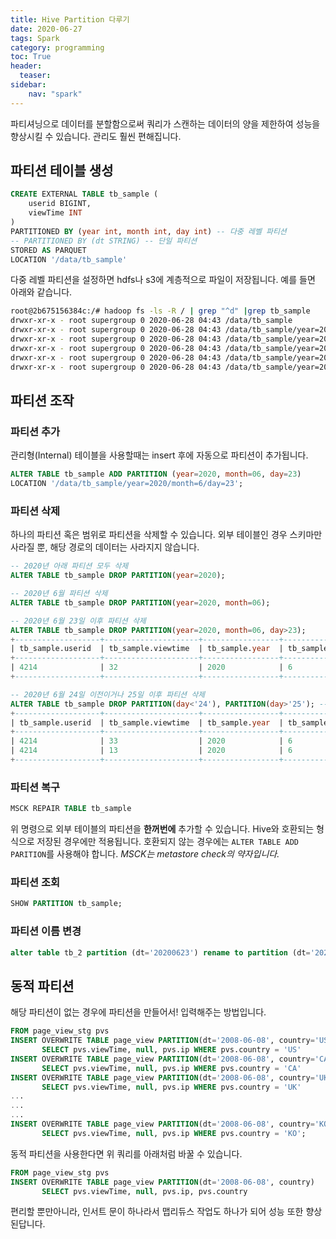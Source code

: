 ```yaml
---
title: Hive Partition 다루기
date: 2020-06-27
tags: Spark
category: programming
toc: True
header:
  teaser: 
sidebar:
    nav: "spark"
---
```


파티셔닝으로 데이터를 분할함으로써 쿼리가 스캔하는 데이터의 양을 제한하여 성능을 향상시킬 수 있습니다. 관리도 훨씬 편해집니다.

## 파티션 테이블 생성

```sql
CREATE EXTERNAL TABLE tb_sample (
    userid BIGINT,
    viewTime INT
)
PARTITIONED BY (year int, month int, day int) -- 다중 레벨 파티션
-- PARTITIONED BY (dt STRING) -- 단일 파티션
STORED AS PARQUET
LOCATION '/data/tb_sample'
```

다중 레벨 파티션을 설정하면 hdfs나 s3에 계층적으로 파일이 저장됩니다. 예를 들면 아래와 같습니다.

```sh
root@2b675156384c:/# hadoop fs -ls -R / | grep "^d" |grep tb_sample
drwxr-xr-x - root supergroup 0 2020-06-28 04:43 /data/tb_sample
drwxr-xr-x - root supergroup 0 2020-06-28 04:43 /data/tb_sample/year=2020
drwxr-xr-x - root supergroup 0 2020-06-28 04:43 /data/tb_sample/year=2020/month=6
drwxr-xr-x - root supergroup 0 2020-06-28 04:43 /data/tb_sample/year=2020/month=6/day=23
drwxr-xr-x - root supergroup 0 2020-06-28 04:43 /data/tb_sample/year=2020/month=6/day=24
drwxr-xr-x - root supergroup 0 2020-06-28 04:43 /data/tb_sample/year=2020/month=6/day=25
```

## 파티션 조작

### 파티션 추가

관리형(Internal) 테이블을 사용할때는 insert 후에 자동으로 파티션이 추가됩니다.

```sql
ALTER TABLE tb_sample ADD PARTITION (year=2020, month=06, day=23)
LOCATION '/data/tb_sample/year=2020/month=6/day=23';
```

### 파티션 삭제

하나의 파티션 혹은 범위로 파티션을 삭제할 수 있습니다. 외부 테이블인 경우 스키마만 사라질 뿐, 해당 경로의 데이터는 사라지지 않습니다.

```sql
-- 2020년 아래 파티션 모두 삭제
ALTER TABLE tb_sample DROP PARTITION(year=2020);

-- 2020년 6월 파티션 삭제
ALTER TABLE tb_sample DROP PARTITION(year=2020, month=06);

-- 2020년 6월 23일 이후 파티션 삭제
ALTER TABLE tb_sample DROP PARTITION(year=2020, month=06, day>23);
+-------------------+---------------------+-----------------+------------------+----------------+
| tb_sample.userid  | tb_sample.viewtime  | tb_sample.year  | tb_sample.month  | tb_sample.day  |
+-------------------+---------------------+-----------------+------------------+----------------+
| 4214              | 32                  | 2020            | 6                | 23             |
+-------------------+---------------------+-----------------+------------------+----------------+

-- 2020년 6월 24일 이전이거나 25일 이후 파티션 삭제
ALTER TABLE tb_sample DROP PARTITION(day<'24'), PARTITION(day>'25'); -- and 아니고 or 조건으로 적용됨
+-------------------+---------------------+-----------------+------------------+----------------+
| tb_sample.userid  | tb_sample.viewtime  | tb_sample.year  | tb_sample.month  | tb_sample.day  |
+-------------------+---------------------+-----------------+------------------+----------------+
| 4214              | 33                  | 2020            | 6                | 24             |
| 4214              | 13                  | 2020            | 6                | 25             |
+-------------------+---------------------+-----------------+------------------+----------------+
```

### 파티션 복구

```sql
MSCK REPAIR TABLE tb_sample
```

위 명령으로 외부 테이블의 파티션을 **한꺼번에** 추가할 수 있습니다.
Hive와 호환되는 형식으로 저장된 경우에만 적용됩니다. 호환되지 않는 경우에는 `ALTER TABLE ADD PARITION`를 사용해야 합니다. *MSCK는 metastore check의 약자입니다.*  

### 파티션 조회

```sql
SHOW PARTITION tb_sample;
```

### 파티션 이름 변경

```sql
alter table tb_2 partition (dt='20200623') rename to partition (dt='20210623')
```

## 동적 파티션

해당 파티션이 없는 경우에 파티션을 만들어서! 입력해주는 방법입니다.

```sql
FROM page_view_stg pvs
INSERT OVERWRITE TABLE page_view PARTITION(dt='2008-06-08', country='US')
       SELECT pvs.viewTime, null, pvs.ip WHERE pvs.country = 'US'
INSERT OVERWRITE TABLE page_view PARTITION(dt='2008-06-08', country='CA')
       SELECT pvs.viewTime, null, pvs.ip WHERE pvs.country = 'CA'
INSERT OVERWRITE TABLE page_view PARTITION(dt='2008-06-08', country='UK')
       SELECT pvs.viewTime, null, pvs.ip WHERE pvs.country = 'UK'
...
...
...
INSERT OVERWRITE TABLE page_view PARTITION(dt='2008-06-08', country='KO')
       SELECT pvs.viewTime, null, pvs.ip WHERE pvs.country = 'KO';
```

동적 파티션을 사용한다면 위 쿼리를 아래처럼 바꿀 수 있습니다.

```sql
FROM page_view_stg pvs
INSERT OVERWRITE TABLE page_view PARTITION(dt='2008-06-08', country)
       SELECT pvs.viewTime, null, pvs.ip, pvs.country
```

편리할 뿐만아니라, 인서트 문이 하나라서 맵리듀스 작업도 하나가 되어 성능 또한 향상된답니다.
